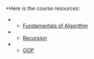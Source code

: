+Here is the course resources:
+  * [Fundamentals of Algorithm](https://pro2uagrm.blogspot.com/p/unidad-i.html)
+  * [Recursion](https://pro2uagrm.blogspot.com/p/unidad-ii.html)
+  * [OOP](https://pro2uagrm.blogspot.com/p/unidad-iii.html)